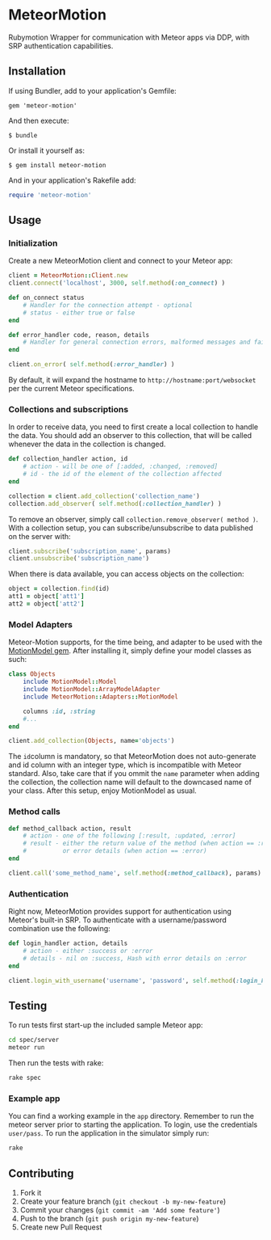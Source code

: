 # MeteorMotion

Rubymotion Wrapper for communication with Meteor apps via DDP, with SRP authentication capabilities.

## Installation

If using Bundler, add to your application's Gemfile:

    gem 'meteor-motion'

And then execute:

    $ bundle

Or install it yourself as:

    $ gem install meteor-motion
    
And in your application's Rakefile add:

```ruby
require 'meteor-motion'
```

## Usage

### Initialization

Create a new MeteorMotion client and connect to your Meteor app:

```ruby
client = MeteorMotion::Client.new
client.connect('localhost', 3000, self.method(:on_connect) )

def on_connect status
    # Handler for the connection attempt - optional
    # status - either true or false
end

def error_handler code, reason, details
    # Handler for general connection errors, malformed messages and failed subscriptions
end

client.on_error( self.method(:error_handler) )
```

By default, it will expand the hostname to ```http://hostname:port/websocket``` per the current Meteor specifications.

### Collections and subscriptions

In order to receive data, you need to first create a local collection to handle the data. You should add an observer to this collection, that will be called whenever the data in the collection is changed.

```ruby
def collection_handler action, id
    # action - will be one of [:added, :changed, :removed]
    # id - the id of the element of the collection affected
end

collection = client.add_collection('collection_name')
collection.add_observer( self.method(:collection_handler) )
```

To remove an observer, simply call ```collection.remove_observer( method )```. With a collection setup, you can subscribe/unsubscribe to data published on the server with:

```ruby
client.subscribe('subscription_name', params)
client.unsubscribe('subscription_name')
```

When there is data available, you can access objects on the collection:

```ruby
object = collection.find(id)
att1 = object['att1']
att2 = object['att2']
```

### Model Adapters
Meteor-Motion supports, for the time being, and adapter to be used with the [MotionModel gem](https://github.com/sxross/MotionModel). After installing it, simply define your model classes as such:

```ruby
class Objects
    include MotionModel::Model
    include MotionModel::ArrayModelAdapter
    include MeteorMotion::Adapters::MotionModel

    columns :id, :string
    #...
end

client.add_collection(Objects, name='objects')

```

The ```id```column is mandatory, so that MeteorMotion does not auto-generate and id column with an integer type, which is incompatible with Meteor standard. Also, take care that if you ommit the ```name``` parameter when adding the collection, the collection name will default to the downcased name of your class. After this setup, enjoy MotionModel as usual.

### Method calls

```ruby
def method_callback action, result
    # action - one of the following [:result, :updated, :error]
    # result - either the return value of the method (when action == :result) 
    #          or error details (when action == :error)
end

client.call('some_method_name', self.method(:method_callback), params)
```

### Authentication

Right now, MeteorMotion provides support for authentication using Meteor's built-in SRP. To authenticate with a username/password combination use the following:

```ruby
def login_handler action, details
    # action - either :success or :error
    # details - nil on :success, Hash with error details on :error 
end

client.login_with_username('username', 'password', self.method(:login_handler))
```

## Testing

To run tests first start-up the included sample Meteor app:

```bash
cd spec/server
meteor run
```

Then run the tests with rake:

```bash
rake spec
```

### Example app

You can find a working example in the ```app``` directory. Remember to run the meteor server prior to starting the application. To login, use the credentials ```user/pass```. To run the application in the simulator simply run:

```bash
rake
```

## Contributing

1. Fork it
2. Create your feature branch (`git checkout -b my-new-feature`)
3. Commit your changes (`git commit -am 'Add some feature'`)
4. Push to the branch (`git push origin my-new-feature`)
5. Create new Pull Request
